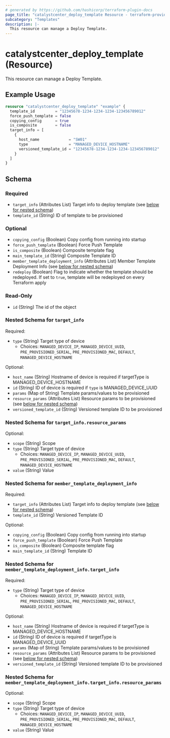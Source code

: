 ```yaml
---
# generated by https://github.com/hashicorp/terraform-plugin-docs
page_title: "catalystcenter_deploy_template Resource - terraform-provider-catalystcenter"
subcategory: "Templates"
description: |-
  This resource can manage a Deploy Template.
---
```


# catalystcenter_deploy_template (Resource)

This resource can manage a Deploy Template.

## Example Usage

```terraform
resource "catalystcenter_deploy_template" "example" {
  template_id         = "12345678-1234-1234-1234-123456789012"
  force_push_template = false
  copying_config      = true
  is_composite        = false
  target_info = [
    {
      host_name             = "SW01"
      type                  = "MANAGED_DEVICE_HOSTNAME"
      versioned_template_id = "12345678-1234-1234-1234-123456789012"
    }
  ]
}
```

<!-- schema generated by tfplugindocs -->
## Schema

### Required

- `target_info` (Attributes List) Target info to deploy template (see [below for nested schema](#nestedatt--target_info))
- `template_id` (String) ID of template to be provisioned

### Optional

- `copying_config` (Boolean) Copy config from running into startup
- `force_push_template` (Boolean) Force Push Template
- `is_composite` (Boolean) Composite template flag
- `main_template_id` (String) Composite Template ID
- `member_template_deployment_info` (Attributes List) Member Template Deployment Info (see [below for nested schema](#nestedatt--member_template_deployment_info))
- `redeploy` (Boolean) Flag to indicate whether the template should be redeployed. If set to `true`, template will be redeployed on every Terraform apply

### Read-Only

- `id` (String) The id of the object

<a id="nestedatt--target_info"></a>
### Nested Schema for `target_info`

Required:

- `type` (String) Target type of device
  - Choices: `MANAGED_DEVICE_IP`, `MANAGED_DEVICE_UUID`, `PRE_PROVISIONED_SERIAL`, `PRE_PROVISIONED_MAC`, `DEFAULT`, `MANAGED_DEVICE_HOSTNAME`

Optional:

- `host_name` (String) Hostname of device is required if targetType is MANAGED_DEVICE_HOSTNAME
- `id` (String) ID of device is required if `type` is MANAGED_DEVICE_UUID
- `params` (Map of String) Template params/values to be provisioned
- `resource_params` (Attributes List) Resource params to be provisioned (see [below for nested schema](#nestedatt--target_info--resource_params))
- `versioned_template_id` (String) Versioned template ID to be provisioned

<a id="nestedatt--target_info--resource_params"></a>
### Nested Schema for `target_info.resource_params`

Optional:

- `scope` (String) Scope
- `type` (String) Target type of device
  - Choices: `MANAGED_DEVICE_IP`, `MANAGED_DEVICE_UUID`, `PRE_PROVISIONED_SERIAL`, `PRE_PROVISIONED_MAC`, `DEFAULT`, `MANAGED_DEVICE_HOSTNAME`
- `value` (String) Value



<a id="nestedatt--member_template_deployment_info"></a>
### Nested Schema for `member_template_deployment_info`

Required:

- `target_info` (Attributes List) Target info to deploy template (see [below for nested schema](#nestedatt--member_template_deployment_info--target_info))
- `template_id` (String) Versioned Template ID

Optional:

- `copying_config` (Boolean) Copy config from running into startup
- `force_push_template` (Boolean) Force Push Template
- `is_composite` (Boolean) Composite template flag
- `main_template_id` (String) Template ID

<a id="nestedatt--member_template_deployment_info--target_info"></a>
### Nested Schema for `member_template_deployment_info.target_info`

Required:

- `type` (String) Target type of device
  - Choices: `MANAGED_DEVICE_IP`, `MANAGED_DEVICE_UUID`, `PRE_PROVISIONED_SERIAL`, `PRE_PROVISIONED_MAC`, `DEFAULT`, `MANAGED_DEVICE_HOSTNAME`

Optional:

- `host_name` (String) Hostname of device is required if targetType is MANAGED_DEVICE_HOSTNAME
- `id` (String) ID of device is required if targetType is MANAGED_DEVICE_UUID
- `params` (Map of String) Template params/values to be provisioned
- `resource_params` (Attributes List) Resource params to be provisioned (see [below for nested schema](#nestedatt--member_template_deployment_info--target_info--resource_params))
- `versioned_template_id` (String) Versioned template ID to be provisioned

<a id="nestedatt--member_template_deployment_info--target_info--resource_params"></a>
### Nested Schema for `member_template_deployment_info.target_info.resource_params`

Optional:

- `scope` (String) Scope
- `type` (String) Target type of device
  - Choices: `MANAGED_DEVICE_IP`, `MANAGED_DEVICE_UUID`, `PRE_PROVISIONED_SERIAL`, `PRE_PROVISIONED_MAC`, `DEFAULT`, `MANAGED_DEVICE_HOSTNAME`
- `value` (String) Value
